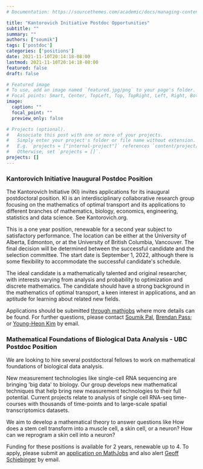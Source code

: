 ```yaml
---
# Documentation: https://sourcethemes.com/academic/docs/managing-content/

title: "Kantorovich Initiative Postdoc Opportunities"
subtitle: ""
summary: ""
authors: ["soumik"]
tags: ['postdoc']
categories: ['positions']
date: 2021-11-10T20:14:18-08:00
lastmod: 2021-11-10T20:14:18-08:00
featured: false
draft: false

# Featured image
# To use, add an image named `featured.jpg/png` to your page's folder.
# Focal points: Smart, Center, TopLeft, Top, TopRight, Left, Right, BottomLeft, Bottom, BottomRight.
image:
  caption: ""
  focal_point: ""
  preview_only: false

# Projects (optional).
#   Associate this post with one or more of your projects.
#   Simply enter your project's folder or file name without extension.
#   E.g. `projects = ["internal-project"]` references `content/project/deep-learning/index.md`.
#   Otherwise, set `projects = []`.
projects: []
---
```


### Kantorovich Initiative Inaugural Postdoc Position

The Kantorovich Initiative (KI) invites applications for its inaugural
postdoctoral position. KI is an interdisciplinary collaborative research group
focusing on the mathematics of optimal transport and its applications to
different branches of mathematics, biology, economics, engineering, statistics
and data science. See Kantorovich.org.

This is a one year position, renewable for a second year subject to satisfactory
performance. The location can be either at the University of Alberta, Edmonton,
or at the University of British Columbia, Vancouver. The final decision will be
determined between the successful candidate and the selection committee. The
start date is September 1, 2022, although there is some flexibility to
accommodate the successful candidate's schedule.

The ideal candidate is a mathematically talented and original researcher, with
interests varying from analysis and probability to optimization and discrete
mathematics. The candidate should have a strong background in the mathematics of
optimal transport, a keen interest in applications, and an aptitude for learning
about related new fields.

Applications should be submitted <a target="_blank"
href="https://www.mathjobs.org/jobs/list/18948">through mathjobs</a> where more
details can be found. For further questions, please contact <a
href="mailto:soumik@uw.edu?subject=KI%20Postdoc%20Position">Soumik Pal</a>, <a
href="mailto:pass@ualberta.ca?subject=KI%20Postdoc%20Position">Brendan Pass</a>; or
<a href="mailto:yhkim@math.ubc.ca?subject=KI%20Postdoc%20Position">Young-Heon
Kim</a> by email.



### Mathematical Foundations of Biological Data Analysis - UBC Postdoc Position
We are looking to hire several postdoctoral fellows to work on mathematical
foundations of biological data analysis.

New measurement technologies like single-cell RNA sequencing are bringing 'big
data' to biology. Our group develops new mathematical techniques that help bring
new measurement technologies to their full potential. Current projects relate to
analysis of single cell RNA-seq time-courses with thousands of time-points and
to large-scale spatial transcriptomics datasets.

We aim to develop a mathematical theory to answer questions like How does a stem
cell transform into a muscle cell, a skin cell, or a neuron? How can we
reprogram a skin cell into a neuron?

Funding for these positions is available for 2 years, renewable up to 4. To
apply, please submit an <a href="https://www.mathjobs.org/jobs/list/18079"
target="_blank">application on MathJobs</a> and also alert <a
href="mailto:geoff@math.ubc.edu?subject=Postdoc Position">Geoff Schiebinger</a>
by email.
